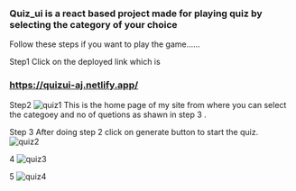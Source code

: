 <h3> Quiz_ui is a react based project made for playing quiz by selecting the category of your choice </h3>

Follow these steps if you want to play the game......


Step1  Click on the deployed link which is <h3> https://quizui-aj.netlify.app/  </h3>



Step2 ![quiz1](https://user-images.githubusercontent.com/51408195/104570336-cae47980-5677-11eb-83bd-a89e790b8eeb.jpg)
This is the home page of my site from where you can select the categoey and no of quetions as shawn in step 3 .


Step 3 After doing step 2 click on generate button to start the quiz.  
![quiz2](https://user-images.githubusercontent.com/51408195/104571184-cec4cb80-5678-11eb-9419-800bc5c8c301.jpg)


4   ![quiz3](https://user-images.githubusercontent.com/51408195/104571239-dd12e780-5678-11eb-87ae-a9818cacf2c0.jpg)



5   ![quiz4](https://user-images.githubusercontent.com/51408195/104571282-e8fea980-5678-11eb-8349-5b8b33a257a5.jpg)
